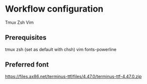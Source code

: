 # Workflow configuration
Tmux
Zsh
Vim

## Prerequisites
tmux
zsh (set as default with chsh)
vim
fonts-powerline

## Preferred font
https://files.ax86.net/terminus-ttf/files/4.47.0/terminus-ttf-4.47.0.zip

